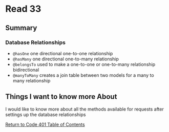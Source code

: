 # Read 33
## Summary

### Database Relationships

- `@hasOne` one directional one-to-one relationship
- `@hasMany` one directional one-to-many relationship
- `@belongsTo` used to make a one-to-one or one-to-many relationship bidirectional
- `@manyToMany` creates a join table between two models for a many to many relationship



## Things I want to know more About

I would like to know more about all the methods available for requests after settings up the database relationships

[Return to Code 401 Table of Contents](https://rogermreyes.github.io/Reading-Notes/Code-401-Reading-Notes)